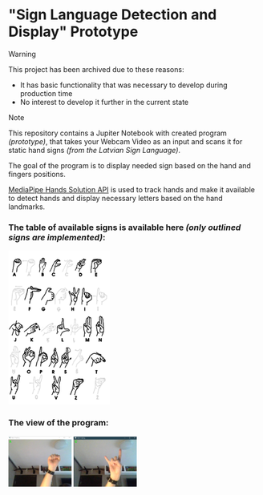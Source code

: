 # "Sign Language Detection and Display" Prototype

> [!WARNING]
> This project has been archived due to these reasons:
> - It has basic functionality that was necessary to develop during production time
> - No interest to develop it further in the current state

> [!NOTE]
> This repository contains a Jupiter Notebook with created program _(prototype)_, that takes your Webcam Video as an input and scans it for static hand signs _(from the Latvian Sign Language)_.
>
> The goal of the program is to display needed sign based on the hand and fingers positions.

[MediaPipe Hands Solution API](https://google.github.io/mediapipe/solutions/hands) is used to track hands and make it available to detect hands and display necessary letters based on the hand landmarks.

### The table of available signs is available here _(only outlined signs are implemented)_: 

<img src="https://github.com/Wolferado/IevadsStudijuNozare_HandDetection/blob/main/Images%20for%20Markdown/available_signs.png" width="40%" height="40%" alt="https://github.com/Wolferado/IevadsStudijuNozare_HandDetection/blob/main/Images%20for%20Markdown/available_signs.png">

### The view of the program:

<div align="start">
  
<img src="https://github.com/Wolferado/IevadsStudijuNozare_HandDetection/blob/main/Images%20for%20Markdown/letterA_detection.jpeg" width="25%" height="25%" alt="https://github.com/Wolferado/IevadsStudijuNozare_HandDetection/blob/main/Images%20for%20Markdown/letterA_detection.jpeg">
<img src="https://github.com/Wolferado/IevadsStudijuNozare_HandDetection/blob/main/Images%20for%20Markdown/letterU_detection.jpeg" width="25%" height="25%" alt="https://github.com/Wolferado/IevadsStudijuNozare_HandDetection/blob/main/Images%20for%20Markdown/letterU_detection.jpeg">
  
</div>
